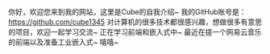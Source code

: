 你好，欢迎您来到我的网站，这里是Cube的自我介绍~
我的GitHub账号是：https://github.com/cube1345
对计算机的很多技术都很感兴趣，想做很多有意思的项目，欢迎一起学习交流~
正在学习前端和嵌入式中~
最近在搓一个网易云音乐的前端以及准备工业嵌入式~
嘻嘻~